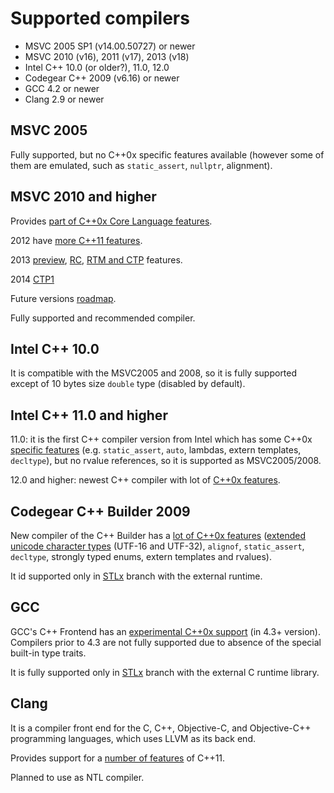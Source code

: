 

# Supported compilers #
  * MSVC 2005 SP1 (v14.00.50727) or newer
  * MSVC 2010 (v16), 2011 (v17), 2013 (v18)
  * Intel C++ 10.0 (or older?), 11.0, 12.0
  * Codegear C++ 2009 (v6.16) or newer
  * GCC 4.2 or newer
  * Clang 2.9 or newer



## MSVC 2005 ##

Fully supported, but no C++0x specific features available (however some of them are emulated, such as `static_assert`, `nullptr`, alignment).

## MSVC 2010 and higher ##

Provides [part of C++0x Core Language features](http://blogs.msdn.com/b/vcblog/archive/2010/04/06/c-0x-core-language-features-in-vc10-the-table.aspx).

2012 have [more C++11 features](http://blogs.msdn.com/b/vcblog/archive/2011/09/12/10209291.aspx).

2013 [preview](http://blogs.msdn.com/b/vcblog/archive/2013/06/27/what-s-new-for-visual-c-developers-in-vs2013-preview.aspx), [RC](http://msdn.microsoft.com/en-us/library/vstudio/hh409293(v=vs.120).aspx), [RTM and CTP](http://blogs.msdn.com/b/vcblog/archive/2013/12/02/c-11-14-core-language-features-in-vs-2013-and-the-nov-2013-ctp.aspx) features.

2014 [CTP1](http://blogs.msdn.com/b/vcblog/archive/2014/06/11/c-11-14-feature-tables-for-visual-studio-14-ctp1.aspx)

Future versions [roadmap](https://udta1g.blu.livefilestore.com/y2pMXBJL7l2a5UOf_pXnLXghSUhPWK8w5skFyc50SVFcMjVwa1guQnM6R0NNLN1buBUNPGbLBejpYXXBXSbqshQKKWVfQxvJjk2jGRPPbL-UBu7gaao4RxifZgPXY5ksdei/image1.png?psid=1).

Fully supported and recommended compiler.

## Intel C++ 10.0 ##

It is compatible with the MSVC2005 and 2008, so it is fully supported except of 10 bytes size `double` type (disabled by default).

## Intel C++ 11.0 and higher ##

11.0: it is the first C++ compiler version from Intel which has some C++0x [specific features](http://software.intel.com/en-us/articles/c0x-features-supported-by-intel-c-compiler/) (e.g. `static_assert`, `auto`, lambdas, extern templates, `decltype`), but no rvalue references, so it is supported as MSVC2005/2008.

12.0 and higher: newest C++ compiler with lot of [C++0x features](http://software.intel.com/en-us/articles/c0x-features-supported-by-intel-c-compiler/).

## Codegear C++ Builder 2009 ##

New compiler of the C++ Builder has a [lot of C++0x features](http://docwiki.embarcadero.com/RADStudio/en/C%2B%2B0x_Features_Index) ([extended unicode character types](http://www.open-std.org/jtc1/sc22/wg21/docs/papers/2007/n2249.html) (UTF-16 and UTF-32), `alignof`, `static_assert`, `decltype`, strongly typed enums, extern templates and rvalues).

It id supported only in [STLx](http://ontl.googlecode.com/svn/branches/stlx) branch with the external runtime.

## GCC ##

GCC's C++ Frontend has an [experimental C++0x support](http://gcc.gnu.org/projects/cxx0x.html) (in 4.3+ version). Compilers prior to 4.3 are not fully supported due to absence of the special built-in type traits.

It is fully supported only in [STLx](http://ontl.googlecode.com/svn/branches/stlx) branch with the external C runtime library.


## Clang ##

It is a compiler front end for the C, C++, Objective-C, and Objective-C++ programming languages, which uses LLVM as its back end.

Provides support for a [number of features](http://clang.llvm.org/cxx_status.html) of C++11.

Planned to use as NTL compiler.